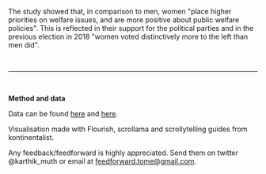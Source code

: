 <link href="../assets/main.css" rel="stylesheet">

<p class="text-body-2">
The study showed that, in comparison to men, women "place higher priorities on welfare issues, and are more positive about public welfare policies". This is reflected in their support for the political parties and in the previous election in 2018
"women voted distinctively more to the left than men did".
</p>

<br /><hr><br />

<p class="text-body-2">

**Method and data**

Data can be found [here](https://www.statistikdatabasen.scb.se/pxweb/sv/ssd/START__ME__ME0201__ME0201B/) and [here](https://www.gu.se/sites/default/files/2021-02/2021%201%20Oskarson%20%26%20Ahlbom%20-%20Trender%20i%20ko%CC%88nsskillnader.pdf).

Visualisation made with Flourish, scrollama and scrollytelling guides from kontinentalist.

Any feedback/feedforward is highly appreciated. Send them on twitter @karthik\_muth or email at feedforward.tome@gmail.com.
</p>
